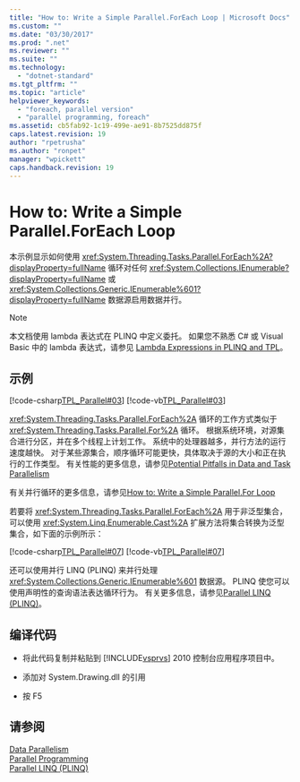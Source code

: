 ```yaml
---
title: "How to: Write a Simple Parallel.ForEach Loop | Microsoft Docs"
ms.custom: ""
ms.date: "03/30/2017"
ms.prod: ".net"
ms.reviewer: ""
ms.suite: ""
ms.technology: 
  - "dotnet-standard"
ms.tgt_pltfrm: ""
ms.topic: "article"
helpviewer_keywords: 
  - "foreach, parallel version"
  - "parallel programming, foreach"
ms.assetid: cb5fab92-1c19-499e-ae91-8b7525dd875f
caps.latest.revision: 19
author: "rpetrusha"
ms.author: "ronpet"
manager: "wpickett"
caps.handback.revision: 19
---
```

# How to: Write a Simple Parallel.ForEach Loop
本示例显示如何使用 <xref:System.Threading.Tasks.Parallel.ForEach%2A?displayProperty=fullName> 循环对任何 <xref:System.Collections.IEnumerable?displayProperty=fullName> 或 <xref:System.Collections.Generic.IEnumerable%601?displayProperty=fullName> 数据源启用数据并行。  
  
> [!NOTE]
>  本文档使用 lambda 表达式在 PLINQ 中定义委托。  如果您不熟悉 C\# 或 Visual Basic 中的 lambda 表达式，请参见 [Lambda Expressions in PLINQ and TPL](../../../docs/standard/parallel-programming/lambda-expressions-in-plinq-and-tpl.md)。  
  
## 示例  
 [!code-csharp[TPL_Parallel#03](../../../samples/snippets/csharp/VS_Snippets_Misc/tpl_parallel/cs/simpleforeach.cs#03)]
 [!code-vb[TPL_Parallel#03](../../../samples/snippets/visualbasic/VS_Snippets_Misc/tpl_parallel/vb/simpleforeach.vb#03)]  
  
 <xref:System.Threading.Tasks.Parallel.ForEach%2A> 循环的工作方式类似于 <xref:System.Threading.Tasks.Parallel.For%2A> 循环。  根据系统环境，对源集合进行分区，并在多个线程上计划工作。  系统中的处理器越多，并行方法的运行速度越快。  对于某些源集合，顺序循环可能更快，具体取决于源的大小和正在执行的工作类型。  有关性能的更多信息，请参见[Potential Pitfalls in Data and Task Parallelism](../../../docs/standard/parallel-programming/potential-pitfalls-in-data-and-task-parallelism.md)  
  
 有关并行循环的更多信息，请参见[How to: Write a Simple Parallel.For Loop](../../../docs/standard/parallel-programming/how-to-write-a-simple-parallel-for-loop.md)  
  
 若要将 <xref:System.Threading.Tasks.Parallel.ForEach%2A> 用于非泛型集合，可以使用 <xref:System.Linq.Enumerable.Cast%2A> 扩展方法将集合转换为泛型集合，如下面的示例所示：  
  
 [!code-csharp[TPL_Parallel#07](../../../samples/snippets/csharp/VS_Snippets_Misc/tpl_parallel/cs/nongeneric.cs#07)]
 [!code-vb[TPL_Parallel#07](../../../samples/snippets/visualbasic/VS_Snippets_Misc/tpl_parallel/vb/nongeneric.vb#07)]  
  
 还可以使用并行 LINQ \(PLINQ\) 来并行处理 <xref:System.Collections.Generic.IEnumerable%601> 数据源。  PLINQ 使您可以使用声明性的查询语法表达循环行为。  有关更多信息，请参见[Parallel LINQ \(PLINQ\)](../../../docs/standard/parallel-programming/parallel-linq-plinq.md)。  
  
## 编译代码  
  
-   将此代码复制并粘贴到 [!INCLUDE[vsprvs](../../../includes/vsprvs-md.md)] 2010 控制台应用程序项目中。  
  
-   添加对 System.Drawing.dll 的引用  
  
-   按 F5  
  
## 请参阅  
 [Data Parallelism](../../../docs/standard/parallel-programming/data-parallelism-task-parallel-library.md)   
 [Parallel Programming](../../../docs/standard/parallel-programming/index.md)   
 [Parallel LINQ \(PLINQ\)](../../../docs/standard/parallel-programming/parallel-linq-plinq.md)